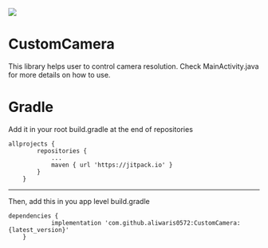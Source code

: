 [![](https://jitpack.io/v/aliwaris0572/CustomCamera.svg)](https://jitpack.io/#aliwaris0572/CustomCamera)

# CustomCamera
This library helps user to control camera resolution.
Check MainActivity.java for more details on how to use.

# Gradle
Add it in your root build.gradle at the end of repositories

    allprojects {
		    repositories {
			    ...
			    maven { url 'https://jitpack.io' }
		    }
	    }
  
---------------------------------------------------------------

Then, add this in you app level build.gradle

    dependencies {
	            implementation 'com.github.aliwaris0572:CustomCamera:{latest_version}'
	    }
